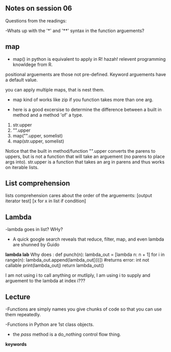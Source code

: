 Notes on session 06
---

Questions from the readings:

-Whats up with the '*' and '**' syntax in the function arguements?


map
---
- map() in python is equivalent to apply in R! hazah! relevent programming knowldege from R.

positional arguements are those not pre-defined. Keyword arguements have a default value.

you can apply multiple maps, that is nest them.

- map kind of works like zip if you function takes more than one arg. 

- here is a good excersise to determine the difference between a built in method and a method 'of' a type.

1. str.upper
2. "".upper
3. map("".upper, somelist)
4. map(str.upper, somelist)

Notice that the built in method/function "".upper converts the parens to uppers, but is not a function that will take an arguement (no parens to place args into). str.upper is a function that takes an arg in parens and thus works on iterable lists.

List comprehension
---
lists comprehension cares about the order of the arguements:
[output iterator test]
[x for x in list if condition]


Lambda
---
-lambda goes in list? WHy?

- A quick google search reveals that reduce, filter, map, and even lambda are shunned by Guido  

**lambda lab**
Why does :
 def punch(n):
    lambda_out = [lambda n: n + 1]
    for i in range(n):
        lambda_out.append(lambda_out[(i)]) #returns error: int not callable
        print(lambda_out[i](i))
    return lambda_out()

I am not using i to call anything or mutliply, I am using i to supply and arguement to the lambda at index i???
        
Lecture
---

-Functions are simply names you give chunks of code so that you can use
them repeatedly.

-Functions in Python are 1st class objects. 

- the *pass* method is a do_nothing control flow thing.

**keywords**

